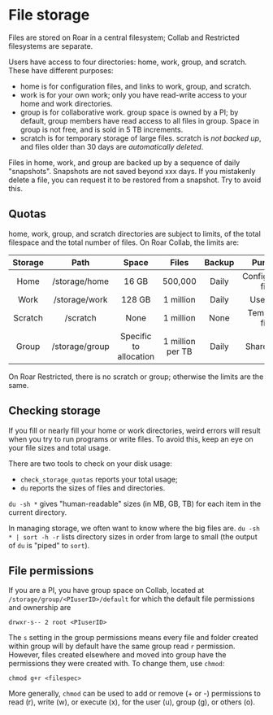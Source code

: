 # File storage

Files are stored on Roar in a central filesystem;
Collab and Restricted filesystems are separate.

Users have access to four directories:  home, work, group, and scratch.
These have different purposes:

- home is for configuration files, and links to work, group, and scratch.
- work is for your own work; 
only you have read-write access to your home and work directories.
- group is for collaborative work.  group space is owned by a PI;
by default, group members have read access to all files in group.
Space in group is not free, and is sold in 5 TB increments.
- scratch is for temporary storage of large files.  scratch is *not backed up*, 
and files older than 30 days are *automatically deleted*.

Files in home, work, and group are backed up by a sequence of daily "snapshots". 
Snapshots are not saved beyond xxx days.
If you mistakenly delete a file, you can request it to be restored from a snapshot.
Try to avoid this.

## Quotas[](#quotas)

home, work, group, and scratch directories are subject to limits,
of the total filespace and the total number of files.
On Roar Collab, the limits are:

| Storage | Path | Space | Files | Backup | Purpose |
| :----: | :----: | :----: | :----: | :----: | :----: |
| Home | /storage/home | 16 GB | 500,000 | Daily  | Configuration files |
| Work | /storage/work | 128 GB | 1 million | Daily  | User data |
| Scratch | /scratch | None | 1 million | None | Temporary files |
| Group | /storage/group | Specific to<br>allocation | 1 million <br>per TB | Daily | Shared data |

On Roar Restricted, there is no scratch or group;
otherwise the limits are the same.


## Checking storage

If you fill or nearly fill your home or work directories,
weird errors will result when you try to run programs or write files.
To avoid this, keep an eye on your file sizes and total usage.

There are two tools to check on your disk usage:

- `check_storage_quotas` reports your total usage;
- `du` reports the sizes of files and directories.

`du -sh *` gives "human-readable" sizes (in MB, GB, TB) 
for each item in the current directory.

In managing storage, we often want to know where the big files are.
``
du -sh * | sort -h -r
``
lists directory sizes in order from large to small
(the output of `du` is "piped" to `sort`).

## File permissions

If you are a PI, you have group space on Collab, located at
`/storage/group/<PIuserID>/default`
for which the default file permissions and ownership are
```
drwxr-s-- 2 root <PIuserID>
```

The `s` setting in the group permissions means 
every file and folder created within group
will by default have the same group read `r` permission.
However, files created elsewhere and moved into group 
have the permissions they were created with.
To change them, use `chmod`:
```
chmod g+r <filespec>
```
More generally, `chmod` can be used to add or remove (+ or -) 
permissions to read (r), write (w), or execute (x),
for the user (u), group (g), or others (o).



